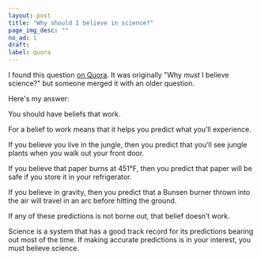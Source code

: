 ```yaml
---
layout: post
title: "Why should I believe in science?"
page_img_desc: ""
no_ad: 1
draft:
label: quora
---
```


I found this question <a href="https://www.quora.com/Why-should-I-believe-in-science/">on Quora</a>. It was originally "Why <i>must</i> I believe science?" but someone merged it with an older question.

Here's my answer:

You should have beliefs that work.

For a belief to work means that it helps you predict what you’ll experience.

If you believe you live in the jungle, then you predict that you’ll see jungle plants when you walk out your front door.

If you believe that paper burns at 451°F, then you predict that paper will be safe if you store it in your refrigerator.

If you believe in gravity, then you predict that a Bunsen burner thrown into the air will travel in an arc before hitting the ground.

If any of these predictions is not borne out, that belief doesn’t work.

Science is a system that has a good track record for its predictions bearing out most of the time. If making accurate predictions is in your interest, you must believe science.

